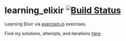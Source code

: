 # learning_elixir [![Build Status](https://travis-ci.org/dmmulroy/learning_elixir.svg?branch=master)](https://travis-ci.org/dmmulroy/learning_elixir)

Learning Elixir via [exercism.io](exercism.io) exercises.

Find my solutions, attempts, and iterations [here](http://exercism.io/dmmulroy).
